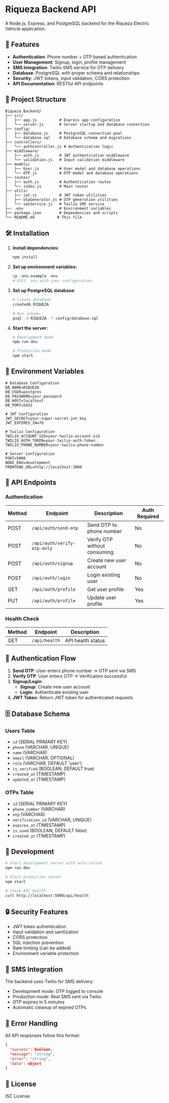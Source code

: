 # Riqueza Backend API

A Node.js, Express, and PostgreSQL backend for the Riqueza Electric Vehicle application.

## 🚀 Features

- **Authentication**: Phone number + OTP based authentication
- **User Management**: Signup, login, profile management
- **SMS Integration**: Twilio SMS service for OTP delivery
- **Database**: PostgreSQL with proper schema and relationships
- **Security**: JWT tokens, input validation, CORS protection
- **API Documentation**: RESTful API endpoints

## 📁 Project Structure

```
Riqueza Backend/
├── src/
│   ├── app.js          # Express app configuration
│   └── server.js       # Server startup and database connection
├── config/
│   ├── database.js     # PostgreSQL connection pool
│   └── database.sql    # Database schema and migrations
├── controllers/
│   └── authController.js # Authentication logic
├── middleware/
│   ├── auth.js         # JWT authentication middleware
│   └── validation.js   # Input validation middleware
├── models/
│   ├── User.js         # User model and database operations
│   └── OTP.js          # OTP model and database operations
├── routes/
│   ├── auth.js         # Authentication routes
│   └── index.js        # Main router
├── utils/
│   ├── jwt.js          # JWT token utilities
│   ├── otpGenerator.js # OTP generation utilities
│   └── smsService.js   # Twilio SMS service
├── .env                # Environment variables
├── package.json        # Dependencies and scripts
└── README.md          # This file
```

## 🛠️ Installation

1. **Install dependencies:**
   ```bash
   npm install
   ```

2. **Set up environment variables:**
   ```bash
   cp .env.example .env
   # Edit .env with your configuration
   ```

3. **Set up PostgreSQL database:**
   ```bash
   # Create database
   createdb RIQUEZA
   
   # Run schema
   psql -d RIQUEZA -f config/database.sql
   ```

4. **Start the server:**
   ```bash
   # Development mode
   npm run dev
   
   # Production mode
   npm start
   ```

## 🔧 Environment Variables

```env
# Database Configuration
DB_NAME=RIQUEZA
DB_USER=postgres
DB_PASSWORD=your_password
DB_HOST=localhost
DB_PORT=5432

# JWT Configuration
JWT_SECRET=your-super-secret-jwt-key
JWT_EXPIRES_IN=7d

# Twilio Configuration
TWILIO_ACCOUNT_SID=your-twilio-account-sid
TWILIO_AUTH_TOKEN=your-twilio-auth-token
TWILIO_PHONE_NUMBER=your-twilio-phone-number

# Server Configuration
PORT=5000
NODE_ENV=development
FRONTEND_URL=http://localhost:3000
```

## 📡 API Endpoints

### Authentication

| Method | Endpoint | Description | Auth Required |
|--------|----------|-------------|---------------|
| POST | `/api/auth/send-otp` | Send OTP to phone number | No |
| POST | `/api/auth/verify-otp-only` | Verify OTP without consuming | No |
| POST | `/api/auth/signup` | Create new user account | No |
| POST | `/api/auth/login` | Login existing user | No |
| GET | `/api/auth/profile` | Get user profile | Yes |
| PUT | `/api/auth/profile` | Update user profile | Yes |

### Health Check

| Method | Endpoint | Description |
|--------|----------|-------------|
| GET | `/api/health` | API health status |

## 🔐 Authentication Flow

1. **Send OTP**: User enters phone number → OTP sent via SMS
2. **Verify OTP**: User enters OTP → Verification successful
3. **Signup/Login**: 
   - **Signup**: Create new user account
   - **Login**: Authenticate existing user
4. **JWT Token**: Return JWT token for authenticated requests

## 🗄️ Database Schema

### Users Table
- `id` (SERIAL PRIMARY KEY)
- `phone` (VARCHAR, UNIQUE)
- `name` (VARCHAR)
- `email` (VARCHAR, OPTIONAL)
- `role` (VARCHAR, DEFAULT 'user')
- `is_verified` (BOOLEAN, DEFAULT true)
- `created_at` (TIMESTAMP)
- `updated_at` (TIMESTAMP)

### OTPs Table
- `id` (SERIAL PRIMARY KEY)
- `phone_number` (VARCHAR)
- `otp` (VARCHAR)
- `verification_id` (VARCHAR, UNIQUE)
- `expires_at` (TIMESTAMP)
- `is_used` (BOOLEAN, DEFAULT false)
- `created_at` (TIMESTAMP)

## 🚀 Development

```bash
# Start development server with auto-reload
npm run dev

# Start production server
npm start

# Check API health
curl http://localhost:5000/api/health
```

## 🔒 Security Features

- JWT token authentication
- Input validation and sanitization
- CORS protection
- SQL injection prevention
- Rate limiting (can be added)
- Environment variable protection

## 📱 SMS Integration

The backend uses Twilio for SMS delivery:
- Development mode: OTP logged to console
- Production mode: Real SMS sent via Twilio
- OTP expires in 5 minutes
- Automatic cleanup of expired OTPs

## 🐛 Error Handling

All API responses follow this format:
```json
{
  "success": boolean,
  "message": "string",
  "error": "string",
  "data": object
}
```

## 📝 License

ISC License
